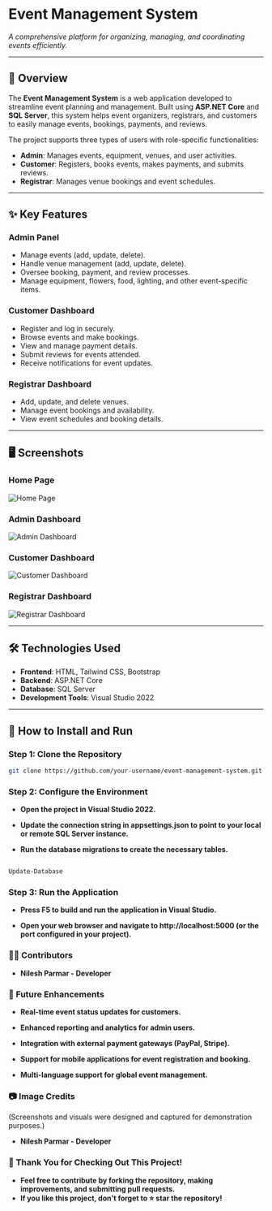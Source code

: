 # **Event Management System**

_A comprehensive platform for organizing, managing, and coordinating events efficiently._

---

## 📜 **Overview**  
The **Event Management System** is a web application developed to streamline event planning and management. Built using **ASP.NET Core** and **SQL Server**, this system helps event organizers, registrars, and customers to easily manage events, bookings, payments, and reviews.

The project supports three types of users with role-specific functionalities:

- **Admin**: Manages events, equipment, venues, and user activities.  
- **Customer**: Registers, books events, makes payments, and submits reviews.  
- **Registrar**: Manages venue bookings and event schedules.

---

## ✨ **Key Features**

### **Admin Panel**  
- Manage events (add, update, delete).  
- Handle venue management (add, update, delete).  
- Oversee booking, payment, and review processes.  
- Manage equipment, flowers, food, lighting, and other event-specific items.

### **Customer Dashboard**  
- Register and log in securely.  
- Browse events and make bookings.  
- View and manage payment details.  
- Submit reviews for events attended.  
- Receive notifications for event updates.

### **Registrar Dashboard**  
- Add, update, and delete venues.  
- Manage event bookings and availability.  
- View event schedules and booking details.

---

## 🖥️ **Screenshots**

### **Home Page**  
![Home Page](https://via.placeholder.com/800x400?text=Event+Management+Home+Page)

### **Admin Dashboard**  
![Admin Dashboard](https://via.placeholder.com/800x400?text=Admin+Dashboard)

### **Customer Dashboard**  
![Customer Dashboard](https://via.placeholder.com/800x400?text=Customer+Dashboard)

### **Registrar Dashboard**  
![Registrar Dashboard](https://via.placeholder.com/800x400?text=Registrar+Dashboard)

---

## 🛠️ **Technologies Used**  
- **Frontend**: HTML, Tailwind CSS, Bootstrap  
- **Backend**: ASP.NET Core  
- **Database**: SQL Server  
- **Development Tools**: Visual Studio 2022  

---

## 🚀 **How to Install and Run**

### **Step 1: Clone the Repository**  
```bash
git clone https://github.com/your-username/event-management-system.git
```
### **Step 2: Configure the Environment**
- **Open the project in Visual Studio 2022.**

- **Update the connection string in appsettings.json to point to your local or remote SQL Server instance.**

- **Run the database migrations to create the necessary tables.**

```bash

Update-Database
```
### **Step 3: Run the Application**
- **Press F5 to build and run the application in Visual Studio.**

- **Open your web browser and navigate to http://localhost:5000 (or the port configured in your project).**

### **🧑‍💻 Contributors**
- **Nilesh Parmar - Developer**

### **🌟 Future Enhancements**
- **Real-time event status updates for customers.**

- **Enhanced reporting and analytics for admin users.**

- **Integration with external payment gateways (PayPal, Stripe).**

- **Support for mobile applications for event registration and booking.**

- **Multi-language support for global event management.**

### **📷 Image Credits**
(Screenshots and visuals were designed and captured for demonstration purposes.)

- **Nilesh Parmar - Developer**

### **🙌 Thank You for Checking Out This Project!**
- **Feel free to contribute by forking the repository, making improvements, and submitting pull requests.**
- **If you like this project, don't forget to ⭐ star the repository!**


